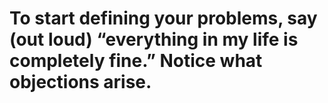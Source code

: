 # To start defining your problems, say (out loud) “everything in my life is completely fine.” Notice what objections arise. 

<!-- #p1 -->

<!-- {BearID:2A30AF33-6E95-40EF-8BBF-D7E7B1E97A96-54641-000061E50F9DD7AD} -->
